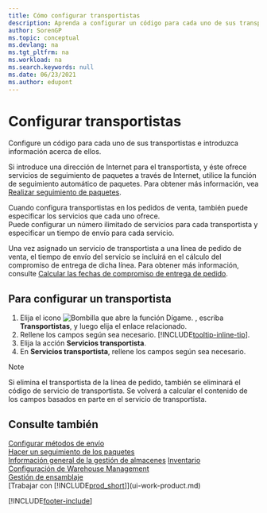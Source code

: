 ```yaml
---
title: Cómo configurar transportistas
description: Aprenda a configurar un código para cada uno de sus transportistas e ingrese información descriptiva sobre cada uno de ellos y los servicios que brindan.
author: SorenGP
ms.topic: conceptual
ms.devlang: na
ms.tgt_pltfrm: na
ms.workload: na
ms.search.keywords: null
ms.date: 06/23/2021
ms.author: edupont
---
```

# <a name="set-up-shipping-agents"></a>Configurar transportistas
Configure un código para cada uno de sus transportistas e introduzca información acerca de ellos.  

Si introduce una dirección de Internet para el transportista, y éste ofrece servicios de seguimiento de paquetes a través de Internet, utilice la función de seguimiento automático de paquetes. Para obtener más información, vea [Realizar seguimiento de paquetes](sales-how-track-packages.md).

Cuando configura transportistas en los pedidos de venta, también puede especificar los servicios que cada uno ofrece.  
Puede configurar un número ilimitado de servicios para cada transportista y especificar un tiempo de envío para cada servicio.  

Una vez asignado un servicio de transportista a una línea de pedido de venta, el tiempo de envío del servicio se incluirá en el cálculo del compromiso de entrega de dicha línea. Para obtener más información, consulte [Calcular las fechas de compromiso de entrega de pedido](sales-how-to-calculate-order-promising-dates.md).

## <a name="to-set-up-a-shipping-agent"></a>Para configurar un transportista
1.  Elija el icono ![Bombilla que abre la función Dígame.](media/ui-search/search_small.png "Dígame qué desea hacer") , escriba **Transportistas**, y luego elija el enlace relacionado.  
2.  Rellene los campos según sea necesario. [!INCLUDE[tooltip-inline-tip](includes/tooltip-inline-tip_md.md)].  
3.  Elija la acción **Servicios transportista**.
4. En **Servicios transportista**, rellene los campos según sea necesario.

> [!NOTE]  
>  Si elimina el transportista de la línea de pedido, también se eliminará el código de servicio de transportista. Se volverá a calcular el contenido de los campos basados en parte en el servicio de transportista.  

## <a name="see-also"></a>Consulte también
[Configurar métodos de envío](sales-how-set-up-shipment-methods.md)  
[Hacer un seguimiento de los paquetes](sales-how-track-packages.md)    
[Información general de la gestión de almacenes](design-details-warehouse-management.md)
[Inventario](inventory-manage-inventory.md)  
[Configuración de Warehouse Management](warehouse-setup-warehouse.md)     
[Gestión de ensamblaje](assembly-assemble-items.md)    
[Trabajar con [!INCLUDE[prod_short](includes/prod_short.md)]](ui-work-product.md)  


[!INCLUDE[footer-include](includes/footer-banner.md)]
